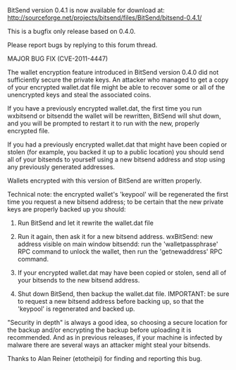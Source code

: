 BitSend version 0.4.1 is now available for download at:
http://sourceforge.net/projects/bitsend/files/BitSend/bitsend-0.4.1/

This is a bugfix only release based on 0.4.0.

Please report bugs by replying to this forum thread.

MAJOR BUG FIX  (CVE-2011-4447)

The wallet encryption feature introduced in BitSend version 0.4.0 did not sufficiently secure the private keys. An attacker who
managed to get a copy of your encrypted wallet.dat file might be able to recover some or all of the unencrypted keys and steal the
associated coins.

If you have a previously encrypted wallet.dat, the first time you run wxbitsend or bitsendd the wallet will be rewritten, BitSend will
shut down, and you will be prompted to restart it to run with the new, properly encrypted file.

If you had a previously encrypted wallet.dat that might have been copied or stolen (for example, you backed it up to a public
location) you should send all of your bitsends to yourself using a new bitsend address and stop using any previously generated addresses.

Wallets encrypted with this version of BitSend are written properly.

Technical note: the encrypted wallet's 'keypool' will be regenerated the first time you request a new bitsend address; to be certain that the
new private keys are properly backed up you should:

1. Run BitSend and let it rewrite the wallet.dat file

2. Run it again, then ask it for a new bitsend address.
wxBitSend: new address visible on main window
bitsendd: run the 'walletpassphrase' RPC command to unlock the wallet,  then run the 'getnewaddress' RPC command.

3. If your encrypted wallet.dat may have been copied or stolen, send all of your bitsends to the new bitsend address.

4. Shut down BitSend, then backup the wallet.dat file.
IMPORTANT: be sure to request a new bitsend address before backing up, so that the 'keypool' is regenerated and backed up.

"Security in depth" is always a good idea, so choosing a secure location for the backup and/or encrypting the backup before uploading it is recommended. And as in previous releases, if your machine is infected by malware there are several ways an attacker might steal your bitsends.

Thanks to Alan Reiner (etotheipi) for finding and reporting this bug.
